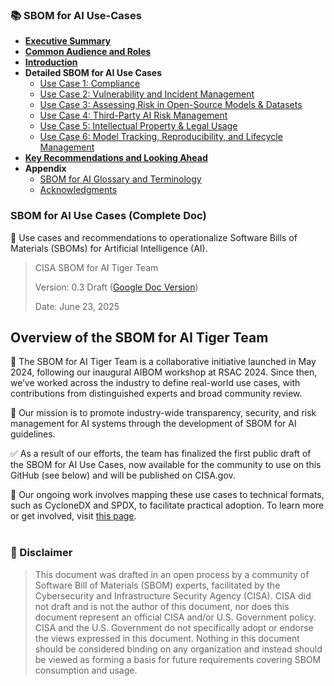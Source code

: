 ### 📚 SBOM for AI Use-Cases

- [**Executive Summary**](SBOM-for-AI-Use-Cases/executive-summary.md)
- [**Common Audience and Roles**](SBOM-for-AI-Use-Cases/common-audience-and-roles.md)
- [**Introduction**](SBOM-for-AI-Use-Cases/introduction.md)
- **Detailed SBOM for AI Use Cases**
  - [Use Case 1: Compliance](SBOM-for-AI-Use-Cases/Detailed-SBOM-for-AI-Use-Cases/use-case-1-compliance.md)
  - [Use Case 2: Vulnerability and Incident Management](SBOM-for-AI-Use-Cases/Detailed-SBOM-for-AI-Use-Cases/use-case-2-vulnerability.md)
  - [Use Case 3: Assessing Risk in Open-Source Models & Datasets](SBOM-for-AI-Use-Cases/Detailed-SBOM-for-AI-Use-Cases/use-case-3-open-source-risk.md)
  - [Use Case 4: Third-Party AI Risk Management](SBOM-for-AI-Use-Cases/Detailed-SBOM-for-AI-Use-Cases/use-case-4-third-party-risk.md)
  - [Use Case 5: Intellectual Property & Legal Usage](SBOM-for-AI-Use-Cases/Detailed-SBOM-for-AI-Use-Cases/use-case-5-ip-legal.md)
  - [Use Case 6: Model Tracking, Reproducibility, and Lifecycle Management](SBOM-for-AI-Use-Cases/Detailed-SBOM-for-AI-Use-Cases/use-case-6-lifecycle.md)
- [**Key Recommendations and Looking Ahead**](SBOM-for-AI-Use-Cases/recommendations.md)
- **Appendix**
  - [SBOM for AI Glossary and Terminology](SBOM-for-AI-Use-Cases/glossary.md)
  - [Acknowledgments](SBOM-for-AI-Use-Cases/acknowledgments.md)

### SBOM for AI Use Cases (Complete Doc)
🧾 Use cases and recommendations to operationalize Software Bills of Materials (SBOMs) for Artificial Intelligence (AI).

>CISA SBOM for AI  Tiger Team
>
>Version: 0.3 Draft ([Google Doc Version](https://docs.google.com/document/d/1tQlPxKo9WVyu5XdF-GgxIw9p0iwgdyYD/edit?usp=sharing&ouid=110194678381965933391&rtpof=true&sd=true))
>
>Date: June 23, 2025
<br><be>

## Overview of the SBOM for AI Tiger Team

🚀 The SBOM for AI Tiger Team is a collaborative initiative launched in May 2024, following our inaugural AIBOM workshop at RSAC 2024. Since then, we’ve worked across the industry to define real-world use cases, with contributions from distinguished experts and broad community review.

🎯 Our mission is to promote industry-wide transparency, security, and risk management for AI systems through the development of SBOM for AI guidelines.

✅ As a result of our efforts, the team has finalized the first public draft of the SBOM for AI Use Cases, now available for the community to use on this GitHub (see below) and will be published on CISA.gov.

🧩 Our ongoing work involves mapping these use cases to technical formats, such as CycloneDX and SPDX, to facilitate practical adoption. To learn more or get involved, visit [this page](get-involved.md).
<br><br>

### 📝 Disclaimer

>This document was drafted in an open process by a community of Software Bill of Materials (SBOM) experts, facilitated by the Cybersecurity and Infrastructure Security Agency (CISA). CISA did not draft and is not the author of this document, nor does this document represent an official CISA and/or U.S. Government policy. CISA and the U.S. Government do not specifically adopt or endorse the views expressed in this document.
Nothing in this document should be considered binding on any organization and instead should be viewed as forming a basis for future requirements covering SBOM consumption and usage. 
<br>
